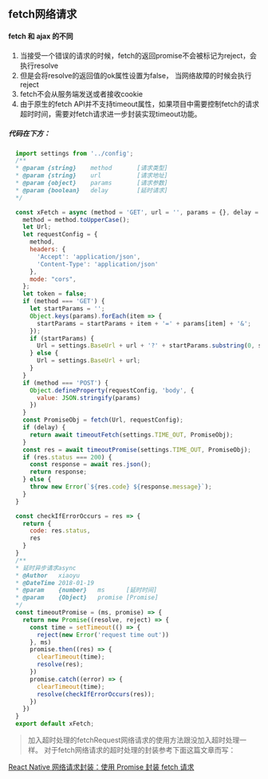 ## fetch网络请求
  #### fetch 和 ajax 的不同
  1. 当接受一个错误的请求的时候，fetch的返回promise不会被标记为reject，会执行resolve
  2. 但是会将resolve的返回值的ok属性设置为false， 当网络故障的时候会执行reject
  3. fetch不会从服务端发送或者接收cookie
  4. 由于原生的fetch API并不支持timeout属性，如果项目中需要控制fetch的请求超时时间，需要对fetch请求进一步封装实现timeout功能。

  ##### 代码在下方：

  ```js
    import settings from '../config';
    /**
    * @param {string}    method       [请求类型]
    * @param {string}    url          [请求地址]
    * @param {object}    params       [请求参数]
    * @param {boolean}   delay        [延时请求]
    */

    const xFetch = async (method = 'GET', url = '', params = {}, delay = false) => {
      method = method.toUpperCase();
      let Url;
      let requestConfig = {
        method,
        headers: {
          'Accept': 'application/json',
          'Content-Type': 'application/json'
        },
        mode: "cors",
      };
      let token = false;
      if (method === 'GET') {
        let startParams = '';
        Object.keys(params).forEach(item => {
          startParams = startParams + item + '=' + params[item] + '&';
        });
        if (startParams) {
          Url = settings.BaseUrl + url + '?' + startParams.substring(0, startParams.lastIndexOf('&'));
        } else {
          Url = settings.BaseUrl + url;
        }
      }
      if (method === 'POST') {
        Object.defineProperty(requestConfig, 'body', {
          value: JSON.stringify(params)
        })
      }
      const PromiseObj = fetch(Url, requestConfig);
      if (delay) {
        return await timeoutFetch(settings.TIME_OUT, PromiseObj);
      }
      const res = await timeoutPromise(settings.TIME_OUT, PromiseObj);
      if (res.status === 200) {
        const response = await res.json();
        return response;
      } else {
        throw new Error(`${res.code} ${response.message}`);
      }
    }

    const checkIfErrorOccurs = res => {
      return {
        code: res.status,
        res
      }
    }
    /**
    * 延时异步请求async
    * @Author   xiaoyu
    * @DateTime 2018-01-19
    * @param    {number}   ms      [延时时间]
    * @param    {Object}   promise [Promise]
    */
    const timeoutPromise = (ms, promise) => {
      return new Promise((resolve, reject) => {
        const time = setTimeout(() => {
          reject(new Error('request time out'))
        }, ms)
        promise.then((res) => {
          clearTimeout(time);
          resolve(res);
        })
        promise.catch((error) => {
          clearTimeout(time);
          resolve(checkIfErrorOccurs(res));
        })
      })
    }
    export default xFetch;
  ```

> 加入超时处理的fetchRequest网络请求的使用方法跟没加入超时处理一样。 对于fetch网络请求的超时处理的封装参考下面这篇文章而写：

[React Native 网络请求封装：使用 Promise 封装 fetch 请求](https://juejin.im/entry/590fe17b1b69e6006854987b)